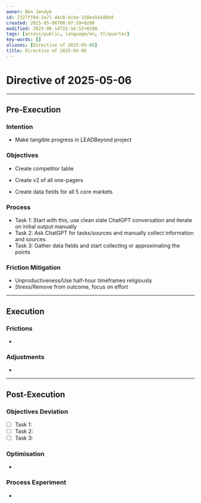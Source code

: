 ```yaml
---
owner: Ben Jendyk
id: 7327ff0d-2a71-44c8-bcbe-158ea543db9d
created: 2025-05-06T08:07:59+0200
modified: 2025-06-14T15:16:52+0200
tags: [access/public, language/en, tf/quarter]
key-words: []
aliases: [Directive of 2025-05-06]
title: Directive of 2025-05-06
---
```


# Directive of 2025-05-06

---

## Pre-Execution

### Intention
<!-- What broader chief aim do you want to focus on today? -->
- Make tangible progress in LEADBeyond project 

### Objectives
<!-- Most critical task 1 – outcome-driven, not just an activity. -->
- Create competitor table
<!-- Most critical task 2 – make it concrete and measurable. -->
- Create v2 of all one-pagers
<!-- Most critical task 3 – must fit within the day’s execution capacity. -->
-  Create data fields for all 5 core markets

### Process
<!-- How will this be executed most efficiently? E.g., deep work session, batching tasks, specific tool usage. -->
- Task 1: Start with this, use clean slate ChatGPT conversation and iterate on initial output manually
- Task 2: Ask ChatGPT for tasks/sources and manually collect information and sources
- Task 3: Gather data fields and start collecting or approximating the points

### Friction Mitigation
<!-- What are the biggest risks to focus/execution today? E.g., distractions, decision fatigue, overplanning. -->
- Unproductiveness/Use half-hour timeframes religiously
- Stress/Remove from outcome, focus on effort

---

## Execution

### Frictions
<!-- What slowed execution today? E.g., distractions, over-perfection, slow decision-making, unexpected blockers. -->
- 

### Adjustments
<!-- What tweaks were made mid-day to maintain efficiency? Only note direct changes to process. -->
- 

---

## Post-Execution

### Objectives Deviation
<!-- Did execution match expectation? If not, what caused deviation? -->
- [ ] Task 1:
- [ ] Task 2:  
- [ ] Task 3:  

### Optimisation
<!-- What execution inefficiency should be addressed tomorrow? Focus on a single high-leverage improvement. -->
- 

### Process Experiment
<!-- What **one small tweak** will be tested tomorrow to refine execution? Keep it experimental and specific. -->
- 